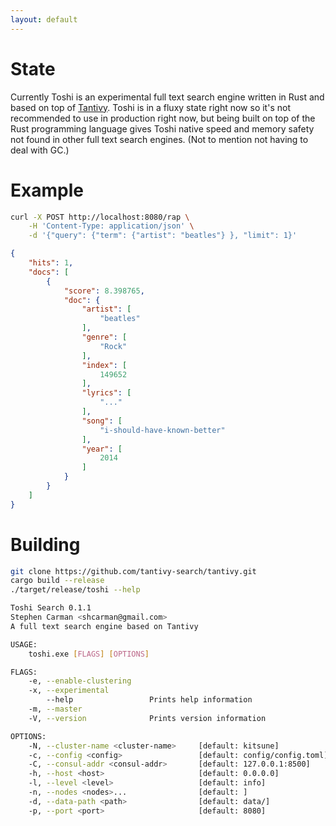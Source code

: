 ```yaml
---
layout: default
---
```

# **State**
Currently Toshi is an experimental full text search engine written in Rust and based on top of [Tantivy](https://github.com/tantivy-search/tantivy).
Toshi is in a fluxy state right now so it's not recommended to use in production right now, but being built on top of the Rust programming language
gives Toshi native speed and memory safety not found in other full text search engines. (Not to mention not having to deal with GC.)

# **Example**
```bash
curl -X POST http://localhost:8080/rap \
    -H 'Content-Type: application/json' \
    -d '{"query": {"term": {"artist": "beatles"} }, "limit": 1}'
```

```json
{
    "hits": 1,
    "docs": [
        {
            "score": 8.398765,
            "doc": {
                "artist": [
                    "beatles"
                ],
                "genre": [
                    "Rock"
                ],
                "index": [
                    149652
                ],
                "lyrics": [
                    "..."    
                ],
                "song": [
                    "i-should-have-known-better"
                ],
                "year": [
                    2014
                ]
            }
        }
    ]
}
```

# **Building**
```bash
git clone https://github.com/tantivy-search/tantivy.git
cargo build --release
./target/release/toshi --help

Toshi Search 0.1.1
Stephen Carman <shcarman@gmail.com>
A full text search engine based on Tantivy

USAGE:
    toshi.exe [FLAGS] [OPTIONS]

FLAGS:
    -e, --enable-clustering
    -x, --experimental
        --help                 Prints help information
    -m, --master
    -V, --version              Prints version information

OPTIONS:
    -N, --cluster-name <cluster-name>     [default: kitsune]
    -c, --config <config>                 [default: config/config.toml]
    -C, --consul-addr <consul-addr>       [default: 127.0.0.1:8500]
    -h, --host <host>                     [default: 0.0.0.0]
    -l, --level <level>                   [default: info]
    -n, --nodes <nodes>...                [default: ]
    -d, --data-path <path>                [default: data/]
    -p, --port <port>                     [default: 8080]
```